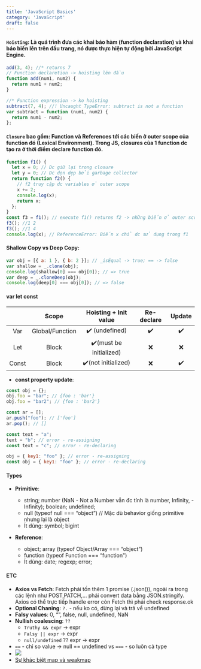 ```yaml
---
title: 'JavaScript Basics'
category: 'JavaScript'
draft: false
---
```


#### `Hoisting`: Là quá trình đưa các khai báo hàm (function declaration) và khai báo biến lên trên đầu trang, nó được thực hiện tự động bởi JavaScript Engine.

```js
add(3, 4); //* returns 7
// Function declaretion -> hoisting lên đầu
function add(num1, num2) {
  return num1 + num2;
}

//* Function expression -> ko hoisting
subtract(7, 4); //! Uncaught TypeError: subtract is not a function
var subtract = function (num1, num2) {
  return num1 - num2;
};
```

#### `Closure` bao gồm: Function và References tới các biến ở outer scope của function đó (Lexical Environment). Trong JS, closures của 1 function dc tạo ra ở thời điểm declare function đó.

```js
function f1() {
  let x = 0; // Dc giữ lại trong closure
  let y = 0; // Dc dọn dẹp bởi garbage collector
  return function f2() {
    // f2 truy cập dc variables ở outer scope
    x += 2;
    console.log(x);
    return x;
  };
}
const f3 = f1(); // execute f1() returns f2 -> những biến ở outer scope của f2 sẽ dc giữ lại.
f3(); //1 2
f3(); //1 4
console.log(x); // ReferenceError: Biến x chỉ dc sử dụng trong f1
```

#### Shallow Copy vs Deep Copy:

```js
var obj = [{ a: 1 }, { b: 2 }]; // _isEqual -> true; == -> false
var shallow = _.clone(obj);
console.log(shallow[0] === obj[0]); // => true
var deep = _.cloneDeep(obj);
console.log(deep[0] === obj[0]); // => false
```

#### var let const

|       |      Scope      |  Hoisting + Init value  | Re-declare | Update |
| :---: | :-------------: | :---------------------: | :--------: | :----: |
|  Var  | Global/Function |     ✔️ (undefined)      |     ✔️     |   ✔️   |
|  Let  |      Block      | ✔️(must be initialized) |     ❌     |   ❌   |
| Const |      Block      |   ✔️(not initialized)   |     ❌     |   ✔️   |

- **const property update**:

```js:Ok.js
const obj = {};
obj.foo = "bar"; // {foo : 'bar'}
obj.foo = "bar2"; // {foo : 'bar2'}

const ar = [];
ar.push("foo"); // ['foo']
ar.pop(); // []
```

```js:Error.js
const text = "a";
text = "b"; // error - re-assigning
const text = "c"; // error - re-declaring

obj = { key1: "foo" }; // error - re-assigning
const obj = { key1: "foo" }; // error - re-declaring
```

#### Types

- **Primitive**:

  - string; number (NaN - Not a Number vẫn đc tính là number, Infinity, -Infinity); boolean; undefined;
  - null (typeof null === “object”) // Mặc dù behavior giống primitive nhưng lại là object
  - Ít dùng: symbol; bigint

- **Reference**:
  - object; array (typeof Object/Array === “object”)
  - function (typeof Function === “function")
  - Ít dùng: date; regexp; error;

#### ETC

- **Axios vs Fetch**: Fetch phải tốn thêm 1 promise (.json()), ngoài ra trong các lệnh như POST,PATCH,... phải convert data bằng JSON.stringify. Axios có thể trực tiếp handle error còn Fetch thì phải check response.ok
- **Optional Chaning**: `?.` - nếu ko có, dừng lại và trả về undefined
- **Falsy values**: 0, “”, false, null, undefined, NaN
- **Nullish coalescing**: `??`
  - `Truthy && expr` -> expr
  - `Falsy || expr` -> expr
  - `null/undefined` ?? expr -> expr
- `==` - chỉ so value -> null == undefined vs `===` - so luôn cả type
- ![](https://imgur.com/SsK9doN.png)
- [Sự khác biệt map và weakmap](https://kieblog.vn/javascript-su-khac-biet-map-va-weakmap/)
